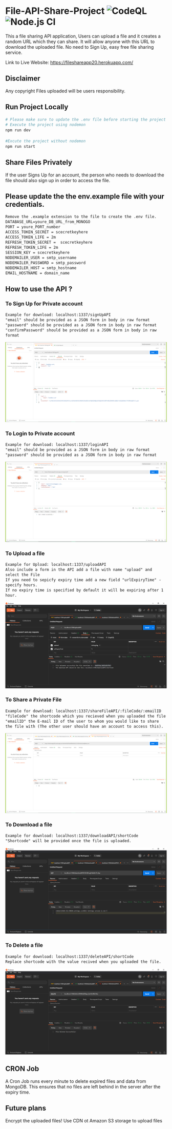 # File-API-Share-Project ![CodeQL](https://github.com/hookFang/File-Share-Node.js-Express/workflows/CodeQL/badge.svg?branch=master) ![Node.js CI](https://github.com/hookFang/File-Share-Node.js-Express/workflows/Node.js%20CI/badge.svg?branch=master)

This a file sharing API application, Users can upload a file and it creates a random URL which they can share.
It will allow anyone with this URL to download the uploaded file. No need to Sign Up, easy free file sharing service.

Link to Live Website: https://fileshareapp20.herokuapp.com/

## Disclaimer

Any copyright Files uploaded will be users responsibility.

## Run Project Locally
```sh
# Please make sure to update the .env file before starting the project
# Execute the project using nodemon
npm run dev

#Excute the project without nodemon
npm run start
```
## Share Files Privately

If the user Signs Up for an account, the person who needs to download the file should also sign up in order to access the file.

## Please update the the env.example file with your credentials.

    Remove the .example extension to the file to create the .env file.
    DATABASE_URL=youre_DB_URL_from_MONOGO
    PORT = youre_PORT_number
    ACCESS_TOKEN_SECRET = scecretkeyhere
    ACCESS_TOKEN_LIFE = 2m
    REFRESH_TOKEN_SECRET =  scecretkeyhere
    REFRESH_TOKEN_LIFE = 2m
    SESSION_KEY = scecretkeyhere
    NODEMAILER_USER = smtp_username
    NODEMAILER_PASSWORD = smtp_password
    NODEMAILER_HOST = smtp_hostname
    EMAIL_HOSTNAME = domain_name

## How to use the API ?

### To Sign Up for Private account

    Example for download: localhost:1337/signUpAPI
    "email" should be provided as a JSON form in body in raw format
    "password" should be provided as a JSON form in body in raw format
    "confirmPassword" should be provided as a JSON form in body in raw format

![Alt Text](https://github.com/hookFang/File-API-Project/blob/master/API%20Photos/Login%20API.PNG)

### To Login to Private account

    Example for download: localhost:1337/loginAPI
    "email" should be provided as a JSON form in body in raw format
    "password" should be provided as a JSON form in body in raw format

![Alt Text](https://github.com/hookFang/File-API-Project/blob/master/API%20Photos/SignUpAPI.PNG)

### To Upload a file

    Example for Upload: localhost:1337/uploadAPI
    Also include a form in the API add a file with name "upload" and select the File
    If you need to sepicfy expiry time add a new field "urlExpiryTime" - specify hours.
    If no expiry time is specified by default it will be expiring after 1 hour.

![Alt Text](https://github.com/hookFang/File-API-Project/blob/master/API%20Photos/UploadAPIExample.PNG)

### To Share a Private File

    Example for download: localhost:1337/shareFileAPI/:fileCode/:emailID
    "fileCode" the shortcode which you recieved when you uploaded the file
    "emailID" the E-mail ID of the user to whom you would like to share the file with (The other user should have an account to access this).

![Alt Text](https://github.com/hookFang/File-API-Project/blob/master/API%20Photos/ShareFileAPI.PNG)

### To Download a file

    Example for download: localhost:1337/downloadAPI/shortCode
    "Shortcode" will be provided once the file is uploaded.

![Alt Text](https://github.com/hookFang/File-API-Project/blob/master/API%20Photos/DownloadAPIExample.PNG)

### To Delete a file

    Example for download: localhost:1337/deleteAPI/shortCode
    Replace shortcode with the value recived when you uploaded the file.

![Alt Text](https://github.com/hookFang/File-API-Project/blob/master/API%20Photos/DeleteAPIExample.PNG)

## CRON Job

A Cron Job runs every minute to delete expired files and data from MongoDB. This ensures that no files are left behind in the server after the expiry time.

## Future plans

Encrypt the uploaded files!
Use CDN ot Amazon S3 storage to upload files
